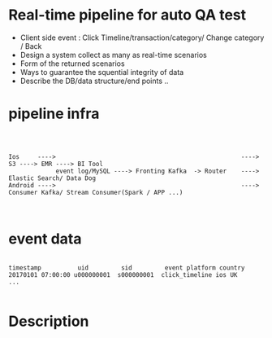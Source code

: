 # Real-time pipeline for auto QA test 

- Client side event : Click Timeline/transaction/category/ Change category / Back
- Design a system collect as many as real-time scenarios 
- Form of the returned scenarios
- Ways to guarantee the squential integrity of data 
- Describe the DB/data structure/end points ..

# pipeline infra 
```



Ios 	---->													----> S3 ----> EMR ----> BI Tool 
			 event log/MySQL ----> Fronting Kafka  -> Router	----> Elastic Search/ Data Dog 	 
Android ---->													----> Consumer Kafka/ Stream Consumer(Spark / APP ...)



```


# event data  

```

timestamp          uid         sid         event platform country 
20170101 07:00:00 u000000001  s000000001  click_timeline ios UK 
...


```

# Description 

